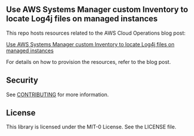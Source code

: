 ## Use AWS Systems Manager custom Inventory to locate Log4j files on managed instances

This repo hosts resources related to the AWS Cloud Operations blog post:

[Use AWS Systems Manager custom Inventory to locate Log4j files on managed instances]()

For details on how to provision the resources, refer to the blog post.

## Security

See [CONTRIBUTING](CONTRIBUTING.md#security-issue-notifications) for more information.

## License

This library is licensed under the MIT-0 License. See the LICENSE file.

